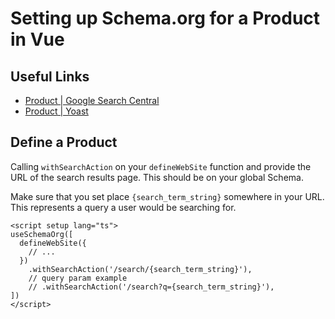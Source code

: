 # Setting up Schema.org for a Product in Vue



## Useful Links

- [Product | Google Search Central](https://developers.google.com/search/docs/advanced/structured-data/product)
- [Product | Yoast](https://developer.yoast.com/features/schema/pieces/product)

## Define a Product

Calling  `withSearchAction` on your `defineWebSite` function and provide the URL of the search results page. This should be
on your global Schema.

Make sure that you set place `{search_term_string}` somewhere in your URL. This represents a query a user would be searching for.

```vue layouts/default.vue 
<script setup lang="ts">
useSchemaOrg([
  defineWebSite({
    // ...
  })
    .withSearchAction('/search/{search_term_string}'),
    // query param example 
    // .withSearchAction('/search?q={search_term_string}'),
])
</script>
```


